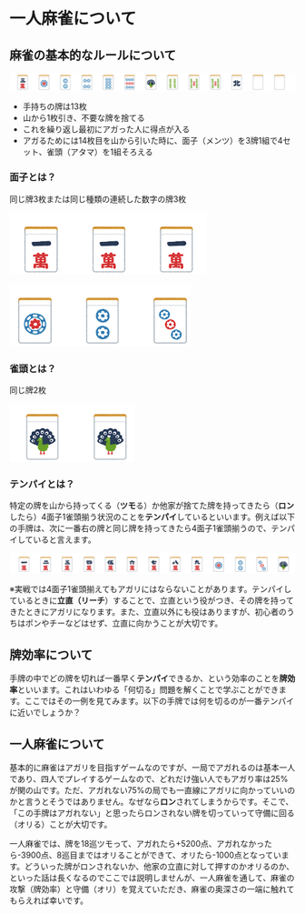 # 一人麻雀について

## 麻雀の基本的なルールについて

![手牌の例](./exampleTehai.png)

- 手持ちの牌は13枚
- 山から1枚引き、不要な牌を捨てる
- これを繰り返し最初にアガった人に得点が入る
- アガるためには14枚目を山から引いた時に、面子（メンツ）を3牌1組で4セット、雀頭（アタマ）を1組そろえる

### 面子とは？

同じ牌3枚または同じ種類の連続した数字の牌3枚

![刻子](./Kotsu.png)

![順子](./Syuntsu.png)

### 雀頭とは？

同じ牌2枚

![雀頭](./Jantou.png)

### テンパイとは？

特定の牌を山から持ってくる（**ツモ**る）か他家が捨てた牌を持ってきたら（**ロン**したら）4面子1雀頭揃う状況のことを**テンパイ**しているといいます。例えば以下の手牌は、次に一番右の牌と同じ牌を持ってきたら4面子1雀頭揃うので、テンパイしていると言えます。

![聴牌の例](./exampleTenpai.png)

※実戦では4面子1雀頭揃えてもアガリにはならないことがあります。テンパイしているときに**立直（リーチ**）することで、立直という役がつき、その牌を持ってきたときにアガリになります。また、立直以外にも役はありますが、初心者のうちはポンやチーなどはせず、立直に向かうことが大切です。

## 牌効率について

手牌の中でどの牌を切れば一番早く**テンパイ**できるか、という効率のことを**牌効率**といいます。これはいわゆる「何切る」問題を解くことで学ぶことができます。ここではその一例を見てみます。以下の手牌では何を切るのが一番テンパイに近いでしょうか？

## 一人麻雀について

基本的に麻雀はアガリを目指すゲームなのですが、一局でアガれるのは基本一人であり、四人でプレイするゲームなので、どれだけ強い人でもアガり率は25%が関の山です。ただ、アガれない75%の局でも一直線にアガリに向かっていいのかと言うとそうではありません。なぜなら**ロン**されてしまうからです。そこで、「この手牌はアガれない」と思ったらロンされない牌を切っていって守備に回る（オリる）ことが大切です。

一人麻雀では、牌を18巡ツモって、アガれたら+5200点、アガれなかったら-3900点、8巡目まではオリることができて、オリたら-1000点となっています。どういった牌がロンされないか、他家の立直に対して押すのかオリるのか、といった話は長くなるのでここでは説明しませんが、一人麻雀を通して、麻雀の攻撃（牌効率）と守備（オリ）を覚えていただき、麻雀の奥深さの一端に触れてもらえれば幸いです。
